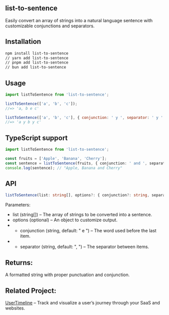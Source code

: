 ## list-to-sentence

Easily convert an array of strings into a natural language sentence with customizable conjunctions and separators.

## Installation

```bash
npm install list-to-sentence
// yarn add list-to-sentence
// pnpm add list-to-sentence
// bun add list-to-sentence
```

## Usage

```js
import listToSentence from 'list-to-sentence';

listToSentence(['a', 'b', 'c']);
//=> 'a, b e c'

listToSentence(['a', 'b', 'c'], { conjunction: ' y ', separator: ' y ' });
//=> 'a y b y c'
```

## TypeScript support
```ts
import listToSentence from 'list-to-sentence';

const fruits = ['Apple', 'Banana', 'Cherry'];
const sentence = listToSentence(fruits, { conjunction: ' and ', separator: ', ' });
console.log(sentence); // "Apple, Banana and Cherry"
```

## API
```ts
listToSentence(list: string[], options?: { conjunction?: string, separator?: string }) => string
```

Parameters:
- list (string[]) – The array of strings to be converted into a sentence.
- options (optional) – An object to customize output.
- - conjunction (string, default: " e ") – The word used before the last item.
- - separator (string, default: ", ") – The separator between items.

## Returns:

A formatted string with proper punctuation and conjunction.


## Related Project:
[UserTimeline](https://usertimeline.com) – Track and visualize a user’s journey through your SaaS and websites.